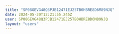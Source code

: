 ```yaml
---
title: "SP08GEVG48Q3PJB12471EJ25TB0HBRE8D6M89NJQ"
date: 2024-05-30T12:21:55.245Z
user: SP08GEVG48Q3PJB12471EJ25TB0HBRE8D6M89NJQ
layout: "users"
---
```

    